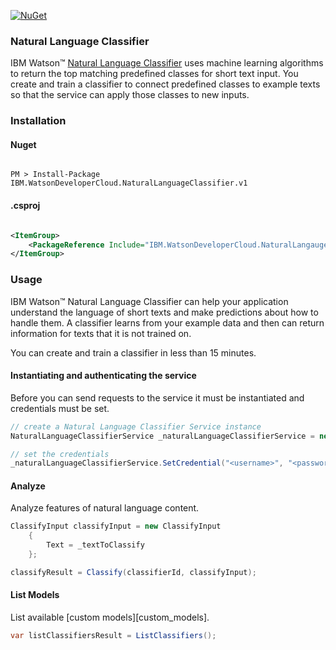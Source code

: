 [![NuGet](https://img.shields.io/badge/nuget-v2.2.1-green.svg?style=flat)](https://www.nuget.org/packages/IBM.WatsonDeveloperCloud.NaturalLanguageClassifier.v1/)

### Natural Language Classifier
IBM Watson™ [Natural Language Classifier][natural_language_classifier] uses machine learning algorithms to return the top matching predefined classes for short text input. You create and train a classifier to connect predefined classes to example texts so that the service can apply those classes to new inputs.

### Installation
#### Nuget
```

PM > Install-Package IBM.WatsonDeveloperCloud.NaturalLanguageClassifier.v1

```
#### .csproj
```xml

<ItemGroup>
    <PackageReference Include="IBM.WatsonDeveloperCloud.NaturalLangaugeClassifier.v1" Version="2.2.1" />
</ItemGroup>

```
### Usage
IBM Watson™ Natural Language Classifier can help your application understand the language of short texts and make predictions about how to handle them. A classifier learns from your example data and then can return information for texts that it is not trained on.

You can create and train a classifier in less than 15 minutes.

#### Instantiating and authenticating the service
Before you can send requests to the service it must be instantiated and credentials must be set.
```cs
// create a Natural Language Classifier Service instance
NaturalLanguageClassifierService _naturalLanguageClassifierService = new NaturalLanguageClassifierService();

// set the credentials
_naturalLanguageClassifierService.SetCredential("<username>", "<password>");
```

#### Analyze
Analyze features of natural language content.
```cs
ClassifyInput classifyInput = new ClassifyInput
    {
        Text = _textToClassify
    };

classifyResult = Classify(classifierId, classifyInput);
```

#### List Models
List available [custom models][custom_models].
```cs
var listClassifiersResult = ListClassifiers();
```

[natural_language_classifier]: https://console.bluemix.net/docs/services/natural-language-classifier/getting-started.html
